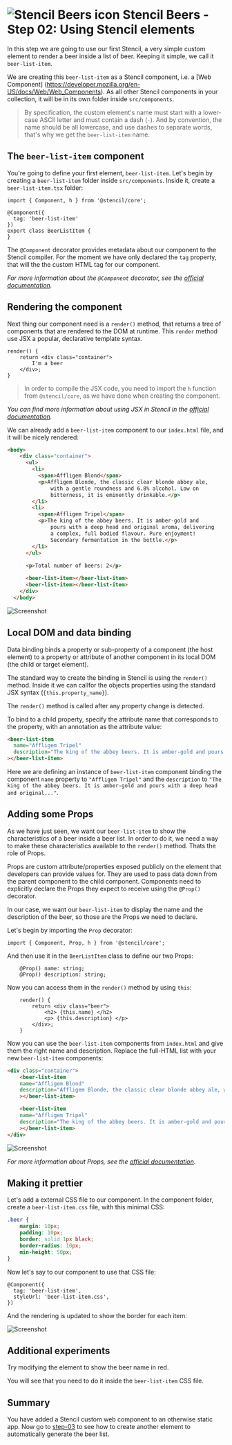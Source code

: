 # ![Stencil Beers icon](../img/logo-25px.png) Stencil Beers - Step 02: Using Stencil elements

In this step we are going to use our first Stencil, a very simple custom element to render a beer inside a list of beer. Keeping it simple, we call it `beer-list-item`.

We are creating this `beer-list-item` as a Stencil component, i.e. a [Web Component] (https://developer.mozilla.org/en-US/docs/Web/Web_Components). As all other Stencil components in your collection, it will be in its own folder inside `src/components`.

> By specification, the custom element's name must start with a lower-case ASCII letter and must contain a dash (`-`). And by convention, the name should be all lowercase, and use dashes to separate words, that's why we get the `beer-list-item` name.

## The `beer-list-item` component

You're going to define your first element, `beer-list-item`. Let's begin by creating a `beer-list-item` folder inside `src/components`. Inside it, create a `beer-list-item.tsx` folder:

```tsx
import { Component, h } from '@stencil/core';

@Component({
  tag: 'beer-list-item'
})
export class BeerListItem {
}
```

The `@Component` decorator provides metadata about our component to the Stencil compiler. For the moment we have only declared the `tag` property, that will the the custom HTML tag for our component.

*For more information about the `@Component` decorator, see the [official documentation](https://stenciljs.com/docs/component).*

## Rendering the component

Next thing our component need is a `render()` method, that returns a tree of components that are rendered to the DOM at runtime. This `render` method use JSX a popular, declarative template syntax.  


```tsx
render() {
    return <div class="container">
        I'm a beer
    </div>;
}
```

> In order to compile the JSX code, you need to import the `h` function from `@stencil/core`, as we have done when creating the component.

*You can find more information about using JSX in Stencil in the [official documentation](https://stenciljs.com/docs/templating-jsx).*


We can already add a `beer-list-item` component to our `index.html` file, and it will be nicely rendered:

```html  
<body>
    <div class="container">
      <ul>
        <li>
          <span>Affligem Blond</span>
          <p>Affligem Blonde, the classic clear blonde abbey ale, 
              with a gentle roundness and 6.8% alcohol. Low on 
              bitterness, it is eminently drinkable.</p>
        </li>
        <li>
          <span>Affligem Tripel</span>
          <p>The king of the abbey beers. It is amber-gold and 
              pours with a deep head and original aroma, delivering 
              a complex, full bodied flavour. Pure enjoyment! 
              Secondary fermentation in the bottle.</p>
        </li>
      </ul>
      
      <p>Total number of beers: 2</p>

      <beer-list-item></beer-list-item>
      <beer-list-item></beer-list-item>
    </div>
  </body>
```

![Screenshot](../img/step-02-01.png)



## Local DOM and data binding 

Data binding binds a property or sub-property of a component (the host element) to a property or attribute of another component in its local DOM (the child or target element).

The standard way to create the binding in Stencil is using the `render()` method. Inside it we can callfor the objects properties using the standard JSX syntax (`{this.property_name}`).

The `render()` method is called after any property change is detected.

To bind to a child property, specify the attribute name that corresponds to the property, with an annotation as the attribute value:

```html
<beer-list-item
  name="Affligem Tripel"
  description="The king of the abbey beers. It is amber-gold and pours with a deep head and original..."
></beer-list-item>
```

Here we are defining an instance of `beer-list-item`  component binding the component `name` property to `"Affligem Tripel"` and the `description` to `"The king of the abbey beers. It is amber-gold and pours with a deep head and original..."`.


## Adding some Props

As we have just seen, we want our `beer-list-item` to show the characteristics of a beer inside a beer list. In order to do it, we need a way to make these characteristics available to the `render()` method. Thats the role of Props.

Props are custom attribute/properties exposed publicly on the element that developers can provide values for. They are used to pass data down from the parent component to the child component. Components need to explicitly declare the Props they expect to receive using the `@Prop()` decorator. 

In our case, we want our `beer-list-item` to display the name and the description of the beer, so those are the Props we need to declare.

Let's begin by importing the `Prop` decorator:

```tsx
import { Component, Prop, h } from '@stencil/core';
```

And then use it in the `BeerListItem` class to define our two Props:

```tsx
    @Prop() name: string;
    @Prop() description: string;
```

Now you can access them in the `render()` method by using `this`:

```tsx
    render() {
        return <div class="beer">
            <h2> {this.name} </h2>
            <p> {this.description} </p>
        </div>;
    }
```

Now you can use the `beer-list-item` components from `index.html` and give them the right name and description. Replace the full-HTML list with your new `beer-list-item` components:

```html
<div class="container">
    <beer-list-item
    name="Affligem Blond"
    description="Affligem Blonde, the classic clear blonde abbey ale, with a gentle roundness and 6.8%..."
    ></beer-list-item>

    <beer-list-item
    name="Affligem Tripel"
    description="The king of the abbey beers. It is amber-gold and pours with a deep head and original..."
    ></beer-list-item>
</div>
```

![Screenshot](../img/step-02-02.png)

*For more information about Props, see the [official documentation](https://stenciljs.com/docs/properties).*


## Making it prettier


Let's add a external CSS file to our component. In the component folder, create a `beer-list-item.css` file, with this minimal CSS:

```css
.beer {
    margin: 10px;
    padding: 10px;
    border: solid 1px black;
    border-radius: 10px;
    min-height: 50px;
}
```

Now let's say to our component to use that CSS file:

```tsx
@Component({
  tag: 'beer-list-item',
  styleUrl: 'beer-list-item.css',
})
```

And the rendering is updated to show the border for each item:

![Screenshot](../img/step-02-03.png)


## Additional experiments

Try modifying the element to show the beer name in red.

You will see that you need to do it inside the `beer-list-item` CSS file.

## Summary

You have added a Stencil custom web component to an otherwise static app. Now go to [step-03](../step-03/) to see how to create another element to automatically generate the beer list.
